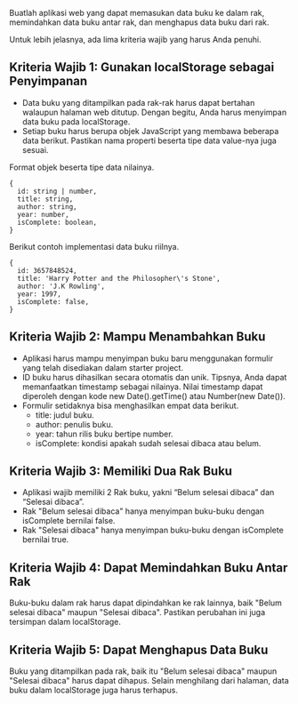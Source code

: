 Buatlah aplikasi web yang dapat memasukan data buku ke dalam rak, memindahkan data buku antar rak, dan menghapus data buku dari rak.

Untuk lebih jelasnya, ada lima kriteria wajib yang harus Anda penuhi.

## Kriteria Wajib 1: Gunakan localStorage sebagai Penyimpanan

- Data buku yang ditampilkan pada rak-rak harus dapat bertahan walaupun halaman web ditutup. Dengan begitu, Anda harus menyimpan data buku pada localStorage.
- Setiap buku harus berupa objek JavaScript yang membawa beberapa data berikut. Pastikan nama properti beserta tipe data value-nya juga sesuai.

Format objek beserta tipe data nilainya.

```
{
  id: string | number,
  title: string,
  author: string,
  year: number,
  isComplete: boolean,
}
```

Berikut contoh implementasi data buku riilnya.

```
{
  id: 3657848524,
  title: 'Harry Potter and the Philosopher\'s Stone',
  author: 'J.K Rowling',
  year: 1997,
  isComplete: false,
}
```

## Kriteria Wajib 2: Mampu Menambahkan Buku

- Aplikasi harus mampu menyimpan buku baru menggunakan formulir yang telah disediakan dalam starter project.
- ID buku harus dihasilkan secara otomatis dan unik. Tipsnya, Anda dapat memanfaatkan timestamp sebagai nilainya. Nilai timestamp dapat diperoleh dengan kode new Date().getTime() atau Number(new Date()).
- Formulir setidaknya bisa menghasilkan empat data berikut.
  - title: judul buku.
  - author: penulis buku.
  - year: tahun rilis buku bertipe number.
  - isComplete: kondisi apakah sudah selesai dibaca atau belum.

## Kriteria Wajib 3: Memiliki Dua Rak Buku
- Aplikasi wajib memiliki 2 Rak buku, yakni “Belum selesai dibaca” dan “Selesai dibaca”.
- Rak "Belum selesai dibaca" hanya menyimpan buku-buku dengan isComplete bernilai false.
- Rak "Selesai dibaca" hanya menyimpan buku-buku dengan isComplete bernilai true.

## Kriteria Wajib 4: Dapat Memindahkan Buku Antar Rak
Buku-buku dalam rak harus dapat dipindahkan ke rak lainnya, baik "Belum selesai dibaca" maupun "Selesai dibaca". Pastikan perubahan ini juga tersimpan dalam localStorage.

## Kriteria Wajib 5: Dapat Menghapus Data Buku
Buku yang ditampilkan pada rak, baik itu "Belum selesai dibaca" maupun "Selesai dibaca" harus dapat dihapus. Selain menghilang dari halaman, data buku dalam localStorage juga harus terhapus.